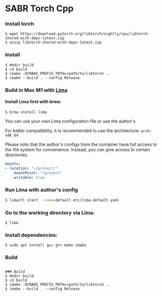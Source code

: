 # SABR Torch Cpp

### Install torch
```shell
$ wget https://download.pytorch.org/libtorch/nightly/cpu/libtorch-shared-with-deps-latest.zip
$ unzip libtorch-shared-with-deps-latest.zip
```
### Install
```shell
$ mkdir build
$ cd build
$ cmake -DCMAKE_PREFIX_PATH=/path/to/libtorch ..
$ cmake --build . --config Release
```
### Build in Mac M1 with [Lima](https://github.com/lima-vm/lima)

#### Install Lima first with brew:
```shell
$ brew install lima
```
You can use your own Lima configuration file or use the author's

For better compatibility, it is recommended to use the architecture: `arch: x86_64`

Please note that the author's configs from the container have full access to the file system for convenience. Instead, you can give access to certain directories:

```yaml
mounts:
- location: "~/project/"
    mountPoint: "/project"
    writable: true
```

### Run Lima with author's config 
```bash 
$ limactl start --name=default etc/lima-default.yaml
```

### Go to the working directory via Lima:

```shell
$ lima
```
### Install dependencies:
`$ sudo apt install gcc g++ make cmake`


### Build 

```shell

### Build 
$ mkdir build
$ cd build
$ cmake -DCMAKE_PREFIX_PATH=/path/to/libtorch ..
$ cmake --build . --config Release

```
